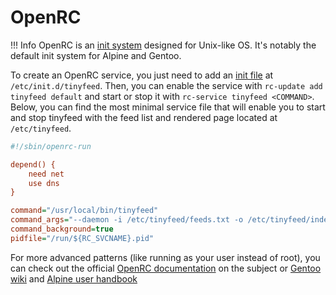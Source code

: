 # OpenRC

!!! Info
    OpenRC is an [init system](https://github.com/OpenRC/openrc/blob/master/service-script-guide.md) designed for Unix-like OS. It's notably the default init system for Alpine and Gentoo.


To create an OpenRC service, you just need to add an [init file](https://wiki.alpinelinux.org/wiki/Writing_Init_Scripts) at `/etc/init.d/tinyfeed`.
Then, you can enable the service with `rc-update add tinyfeed default` and start or stop it with `rc-service tinyfeed <COMMAND>`. Below, you can find the most minimal service file that will enable you to start and stop tinyfeed with the feed list and rendered page located at `/etc/tinyfeed`.

```ini
#!/sbin/openrc-run

depend() {
	need net
	use dns 
}

command="/usr/local/bin/tinyfeed"
command_args="--daemon -i /etc/tinyfeed/feeds.txt -o /etc/tinyfeed/index.html"
command_background=true
pidfile="/run/${RC_SVCNAME}.pid"
```
For more advanced patterns (like running as your user instead of root), you can check out the official [OpenRC documentation](https://github.com/OpenRC/openrc/blob/master/service-script-guide.md) on the subject or [Gentoo wiki](https://wiki.gentoo.org/wiki/OpenRC/openrc-init) and [Alpine user handbook](https://docs.alpinelinux.org/user-handbook/0.1a/Working/openrc.html)

